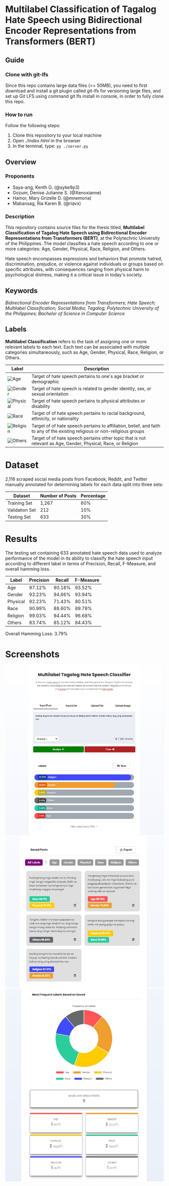 # Multilabel Classification of Tagalog Hate Speech using Bidirectional Encoder Representations from Transformers (BERT)


## Guide

### Clone with git-lfs
Since this repo contains large data files (>= 50MB), you need to first download and install a git plugin called git-lfs for versioning large files, and set up Git LFS using command git lfs install in console, in order to fully clone this repo.

### How to run 

Follow the following steps:

1. Clone this repository to your local machine
1. Open *./index.html* in the browser
2. In the terminal, type: ```py ./server.py``` 

## Overview

### Proponents
- Saya-ang, Kenth G. (@syke9p3)
- Gozum, Denise Julianne S. (@Xenoxianne)
- Hamor, Mary Grizelle D. (@mnemoria)
- Mabansag, Ria Karen B. (@riavx)

### Description

This repository contains source files for the thesis titled, **Multilabel Classification of Tagalog Hate Speech using Bidirectional Encoder Representations from Transformers (BERT)**, at the Polytechnic University of the Philippines. The model classifies a hate speech according to one or more categories: Age, Gender, Physical, Race, Religion, and Others. 

Hate speech encompasses expressions and behaviors that promote hatred, discrimination, prejudice, or violence against individuals or groups based on specific attributes, with consequences ranging from physical harm to psychological distress, making it a critical issue in today's society. 

## Keywords
*Bidirectional Encoder Representations from Transformers; Hate Speech; Multilabel Classification; Social Media; Tagalog; Polytechnic University of the Philippines; Bachelor of Science in Computer Science*

## Labels

**Multilabel Classification** refers to the task of assigning one or more relevant labels to each text. Each text can be associated with multiple categories simultaneously, such as Age, Gender, Physical, Race, Religion, or Others.

| Label                                                        | Description                                                                                                      |
|--------------------------------------------------------------|------------------------------------------------------------------------------------------------------------------|
| ![Age](https://img.shields.io/badge/Age-FE5555)             | Target of hate speech pertains to one's age bracket or demographic |
| ![Gender](https://img.shields.io/badge/Gender-F09F2D)       | Target of hate speech is related to gender identity, sex, or sexual orientation |
| ![Physical](https://img.shields.io/badge/Physical-FFCC00)   | Target of hate speech pertains to physical attributes or disability |
| ![Race](https://img.shields.io/badge/Race-2BCE9A)   | Target of of hate speech pertains to racial background, ethnicity, or nationality |
| ![Religion](https://img.shields.io/badge/Religion-424BFC)   | Target of of hate speech pertains to affiliation, belief, and faith to any of the existing religious or non-religious groups |
| ![Others](https://img.shields.io/badge/Others-65696C)   | Target of of hate speech pertains other topic that is not relevant as Age, Gender, Physical, Race, or Religion |

# Dataset
2,116 scraped social media posts from Facebook, Reddit, and Twitter manually annotated for determining labels for each data split into three sets: 

| Dataset        | Number of Posts | Percentage |
|----------------|-----------------|------------|
| Training Set   | 1,267           | 60%        |
| Validation Set | 212             | 10%        |
| Testing Set    | 633             | 30%        |

# Results

The testing set containing 633 annotated hate speech data used to analyze performance of the model in its ability to classify the hate speech input according to different label in terms of Precision, Recall, F-Measure, and overall hamming loss.

| Label    | Precision | Recall | F-Measure |
|----------|-----------|--------|-----------|
| Age      | 97.12%    | 90.18% | 93.52%    |
| Gender   | 93.23%    | 94.66% | 93.94%    |
| Physical | 92.23%    | 71.43% | 80.51%    |
| Race     | 90.99%    | 88.60% | 89.78%    |
| Religion | 99.03%    | 94.44% | 96.68%    |
| Others   | 83.74%    | 85.12% | 84.43%    |

Overall Hamming Loss: 3.79%

# Screenshots

<p align="center">
  <img src="https://github.com/syke9p3/BERT-MLTHSC/blob/53f323953aba4dc6dc70e34e7eec3f29acbc3e02/Screenshot1.jpg"/>
  <img src="https://github.com/syke9p3/BERT-MLTHSC/blob/53f323953aba4dc6dc70e34e7eec3f29acbc3e02/Screenshot2.jpg"/>
  <img src="https://github.com/syke9p3/BERT-MLTHSC/blob/53f323953aba4dc6dc70e34e7eec3f29acbc3e02/Screenshot3.jpg"/>
</p>


